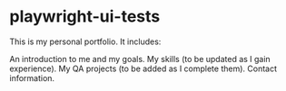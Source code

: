 # playwright-ui-tests
This is my personal portfolio. It includes:

An introduction to me and my goals.
My skills (to be updated as I gain experience).
My QA projects (to be added as I complete them).
Contact information.
